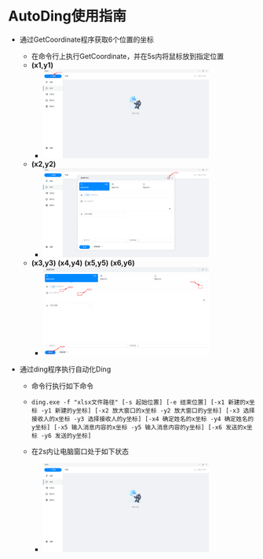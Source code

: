 # AutoDing使用指南

- 通过GetCoordinate程序获取6个位置的坐标

  - 在命令行上执行GetCoordinate，并在5s内将鼠标放到指定位置
  - **(x1,y1)**
    - <img src="README.assets/image-20201222113310332.png" alt="image-20201222113310332" style="zoom: 33%;" />
  - **(x2,y2)**
    - <img src="README.assets/image-20201222113911413.png" alt="image-20201222113911413" style="zoom:33%;" />
  - **(x3,y3)** **(x4,y4)** **(x5,y5)** **(x6,y6)**
    - <img src="README.assets/image-20201222114331125.png" alt="image-20201222114331125" style="zoom:33%;" />

- 通过ding程序执行自动化Ding

  - 命令行执行如下命令

  - ```
    ding.exe -f "xlsx文件路径" [-s 起始位置] [-e 结束位置] [-x1 新建的x坐标 -y1 新建的y坐标] [-x2 放大窗口的x坐标 -y2 放大窗口的y坐标] [-x3 选择接收人的x坐标 -y3 选择接收人的y坐标] [-x4 确定姓名的x坐标 -y4 确定姓名的y坐标] [-x5 输入消息内容的x坐标 -y5 输入消息内容的y坐标] [-x6 发送的x坐标 -y6 发送的y坐标]
    ```

  - 在2s内让电脑窗口处于如下状态

    - <img src="README.assets/image-20201222115915613.png" alt="image-20201222115915613" style="zoom:33%;" />

